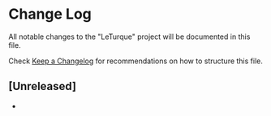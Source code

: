 # Change Log

All notable changes to the "LeTurque" project will be documented in this file.

Check [Keep a Changelog](http://keepachangelog.com/) for recommendations on how to structure this file.

## [Unreleased]

-
